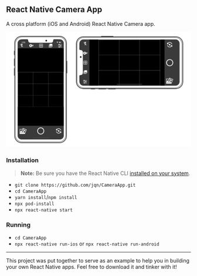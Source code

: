 ## React Native Camera App

A cross platform (iOS and Android) React Native Camera app.

![Reference Designs](./assets/iPhoneXCameraAppMock.png)

### Installation

> **Note:** Be sure you have the React Native CLI [installed on your system](https://facebook.github.io/react-native/docs/getting-started).

- `git clone https://github.com/jqn/CameraApp.git`
- `cd CameraApp`
- `yarn install`/`npm install`
- `npx pod-install`
- `npx react-native start`

### Running

- `cd CameraApp`
- `npx react-native run-ios` or `npx react-native run-android`

---

This project was put together to serve as an example to help you in building your own React Native apps. Feel free to download it and tinker with it!
